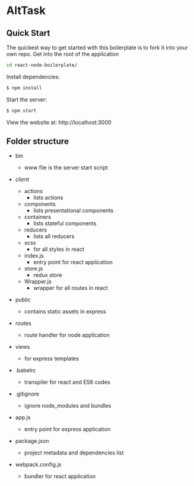 # AltTask

## Quick Start

The quickest way to get started with this boilerplate is to fork it into your own repo.
Get into the root of the application

```bash
cd react-node-boilerplate/
```

Install dependencies:

```bash
$ npm install
```

Start the server:

```bash
$ npm start
```

View the website at: http://localhost:3000

## Folder structure

- bin
  - www file is the server start script
- _client_

  - actions
    - lists actions
  - components
    - lists presentational components
  - containers
    - lists stateful components
  - reducers
    - lists all reducers
  - scss
    - for all styles in react
  - index.js
    - entry point for react application
  - store.js
    - redux store
  - Wrapper.js
    - wrapper for all routes in react

- public

  - contains static assets in express

- routes

  - route handler for node application

- views

  - for express templates

- .babelrc

  - transpiler for react and ES6 codes

- .gitignore

  - ignore node_modules and bundles

- app.js

  - entry point for express application

- package.json

  - project metadata and dependencies list

- webpack.config.js
  - bundler for react application
